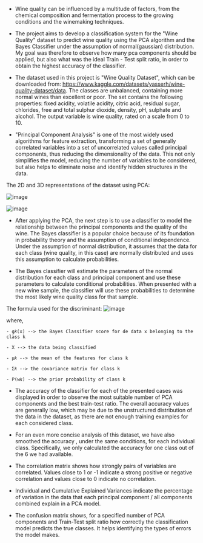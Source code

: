 +  Wine quality can be influenced by a multitude of factors, from the chemical composition and fermentation process to the growing conditions and the winemaking techniques.

+  The project aims to develop a classification system for the "Wine Quality" dataset to predict wine quality using the PCA algorithm and the Bayes Classifier under the assumption of normal(gaussian) distribution. My goal was therefore to observe how many pca components should be applied, but also what was the ideal Train - Test split ratio, in order to obtain the highest accuracy of the classifier.
  
+  The dataset used in this project is "Wine Quality Dataset", which can be downloaded from: https://www.kaggle.com/datasets/yasserh/wine-quality-dataset/data. The classes are unbalanced, containing more normal wines than excellent or poor. The set contains the following properties: fixed acidity, volatile acidity, citric acid, residual sugar, chlorides, free and total sulphur dioxide, density, pH, sulphate and alcohol. The output variable is wine quality, rated on a scale from 0 to 10.
  
+  "Principal Component Analysis" is one of the most widely used algorithms for feature extraction, transforming a set of generally correlated variables into a set of uncorrelated values called principal components, thus reducing the dimensionality of the data. This not only simplifies the model, reducing the number of variables to be considered, but also helps to eliminate noise and identify hidden structures in the data.

  The 2D and 3D representations of the dataset using PCA: 
 
   ![image](https://github.com/RalucaVidrasc/WineClassifier/assets/105721568/03e4e927-4162-463c-946b-4a3de6bd89ad)

   ![image](https://github.com/RalucaVidrasc/WineClassifier/assets/105721568/49efdb96-1ef9-4a82-92f6-d70418f33e69)

 
+  After applying the PCA, the next step is to use a classifier to model the relationship between the principal components and the quality of the wine. The Bayes classifier is a popular choice because of its foundation in probability theory and the assumption of conditional independence. Under the assumption of normal distribution, it assumes that the data for each class (wine quality, in this case) are normally distributed and uses this assumption to calculate probabilities. 

+  The Bayes classifier will estimate the parameters of the normal distribution for each class and principal component and use these parameters to calculate conditional probabilities. When presented with a new wine sample, the classifier will use these probabilities to determine the most likely wine quality class for that sample.
     
  The formula used for the discriminant:
![image](https://github.com/RalucaVidrasc/WineClassifier/assets/105721568/9753aca9-6008-4b04-968f-c0b7074501c2)

where,

    - g𝑘(x) --> the Bayes Classifier score for de data x belonging to the class k
    
    - X --> the data being classified
    
    - μ𝑘 --> the mean of the features for class k
    
    - Σ𝑘 --> the covariance matrix for class k
    
    - P(w𝑘) --> the prior probability of class k 
    
+  The accuracy of the classifier for each of the presented cases was displayed in order to observe the most suitable number of PCA components and the best train-test ratio. The overall accuracy values are generally low, which may be due to the unstructured distribution of the data in the dataset, as there are not enough training examples for each considered class.

+  For an even more concise analysis of this dataset, we have also smoothed the accuracy , under the same conditions, for each individual class. Specifically, we only calculated the accuracy for one class out of the 6 we had available.

+  The correlation matrix shows how strongly pairs of variables are correlated. Values close to 1 or -1 indicate a strong positive or negative correlation and values close to 0 indicate no correlation.
    
+  Individual and Cumulative Explained Variances indicate the percentage of variation in the data that each principal component / all components combined explain in a PCA model.
   
+  The confusion matrix shows, for a specified number of PCA components and Train-Test split ratio how correctly the classification model predicts the true classes. It helps identifying the types of errors the model makes.
